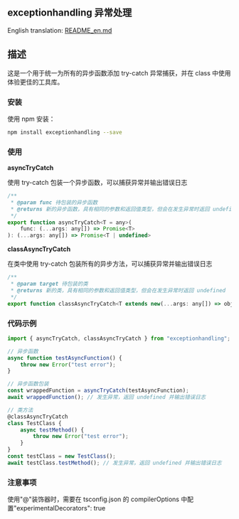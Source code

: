 ## exceptionhandling 异常处理

English translation: [README_en.md](README_en.md)

## 描述

这是一个用于统一为所有的异步函数添加 try-catch 异常捕获，并在 class 中使用体验更佳的工具库。

### 安装

使用 npm 安装：

```bash
npm install exceptionhandling --save
```

### 使用

**asyncTryCatch**

使用 try-catch 包装一个异步函数，可以捕获异常并输出错误日志

```javascript
/**
 * @param func 待包装的异步函数
 * @returns 新的异步函数，具有相同的参数和返回值类型，但会在发生异常时返回 undefined
 */
export function asyncTryCatch<T = any>(
    func: (...args: any[]) => Promise<T>
): (...args: any[]) => Promise<T | undefined>
```

**classAsyncTryCatch**

在类中使用 try-catch 包装所有的异步方法，可以捕获异常并输出错误日志

```javascript
/**
 * @param target 待包装的类
 * @returns 新的类，具有相同的参数和返回值类型，但会在发生异常时返回 undefined
 */
export function classAsyncTryCatch<T extends new(...args: any[]) => object>(target: T): T
```

### 代码示例

```javascript
import { asyncTryCatch, classAsyncTryCatch } from "exceptionhandling";

// 异步函数
async function testAsyncFunction() {
	throw new Error("test error");
}

// 异步函数包装
const wrappedFunction = asyncTryCatch(testAsyncFunction);
await wrappedFunction(); // 发生异常，返回 undefined 并输出错误日志

// 类方法
@classAsyncTryCatch
class TestClass {
	async testMethod() {
		throw new Error("test error");
	}
}
const testClass = new TestClass();
await testClass.testMethod(); // 发生异常，返回 undefined 并输出错误日志
```

### 注意事项

使用"@"装饰器时，需要在 tsconfig.json 的 compilerOptions 中配置"experimentalDecorators": true